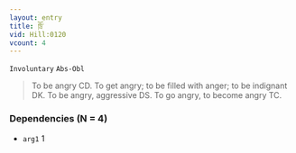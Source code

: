 ```yaml
---
layout: entry
title: ཁྲོ་
vid: Hill:0120
vcount: 4
---
```

`Involuntary` `Abs-Obl`
> To be angry CD\.
 To get angry; to be filled with anger; to be indignant DK\.
 To be angry, aggressive DS\.
 To go angry, to become angry TC\.

### Dependencies (N = 4)
* `arg1` 1


